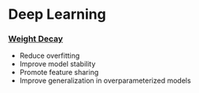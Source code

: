 # Deep Learning

### [Weight Decay](https://medium.com/@sujathamudadla1213/weight-decay-in-deep-learning-8fb8b5dd825c)
- Reduce overfitting
- Improve model stability
- Promote feature sharing
- Improve generalization in overparameterized models
  
